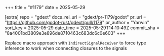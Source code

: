 +++
title = "#1179"
date = 2025-05-29

[extra]
repo = "gdext"
docs_rel_url = "gdext/pr-1179/godot"
pr_url = "https://github.com/godot-rust/gdext/pull/1179"
pr_author = "Yarwin"
sort_key = 2025-05-29
date_time = 2025-05-29T14:10:49Z
commit_sha = "8a4001bd3809e3e896de8710463c683dc6c0e603"
+++

Replace macro approach with `IndirectSignalReceiver` to force type inference to work when connecting closures to the signals
